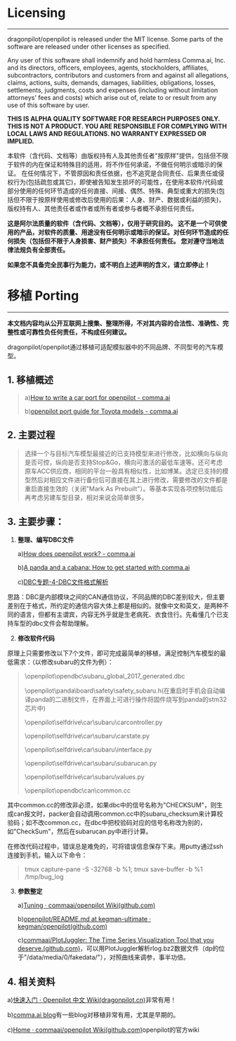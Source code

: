 # Licensing
---
dragonpilot/openpilot is released under the MIT license. Some parts of
the software are released under other licenses as specified.

Any user of this software shall indemnify and hold harmless Comma.ai,
Inc. and its directors, officers, employees, agents, stockholders,
affiliates, subcontractors, contributors and customers from and against
all allegations, claims, actions, suits, demands, damages, liabilities,
obligations, losses, settlements, judgments, costs and expenses
(including without limitation attorneys' fees and costs) which arise out
of, relate to or result from any use of this software by user.

**THIS IS ALPHA QUALITY SOFTWARE FOR RESEARCH PURPOSES ONLY. THIS IS NOT
A PRODUCT. YOU ARE RESPONSIBLE FOR COMPLYING WITH LOCAL LAWS AND
REGULATIONS. NO WARRANTY EXPRESSED OR IMPLIED.**

本软件（含代码、文档等）由版权持有人及其他责任者"按原样"提供，包括但不限于软件的内在保证和特殊目的适用，将不作任何承诺，不做任何明示或暗示的保证。
在任何情况下，不管原因和责任依据，也不追究是合同责任、后果责任或侵权行为(包括疏忽或其它)，即使被告知发生损坏的可能性，在使用本软件/代码或部分使用的任何环节造成的任何直接、间接、偶然、特殊、典型或重大的损失(包括但不限于按原样使用或修改后使用的后果：人身、财产、数据或利益的损失)，版权持有人、其他责任者或作者或所有者或参与者概不承担任何责任。

**这是阿尔法质量的软件（含代码、文档等），仅用于研究目的。
这不是一个可供使用的产品，对软件的质量、用途没有任何明示或暗示的保证。对任何环节造成的任何损失（包括但不限于人身损害、财产损失）不承担任何责任。
您对遵守当地法律法规负有全部责任。**

**如果您不具备完全民事行为能力，或不明白上述声明的含义，请立即停止！**

# 移植 Porting
---

**本文档内容均从公开互联网上搜集、整理所得，不对其内容的合法性、准确性、完整性或可靠性负任何责任，不构成任何建议。**

dragonpilot/openpilot通过移植可适配模拟器中的不同品牌、不同型号的汽车模型。

## 1.  **移植概述**
> a)[How to write a car port for openpilot - comma.ai](https://blog.comma.ai/how-to-write-a-car-port-for-openpilot/)
> 
> b)[openpilot port guide for Toyota models - comma.ai](https://blog.comma.ai/openpilot-port-guide-for-toyota-models/)

## 2.  **主要过程**

> 选择一个与目标汽车模型最接近的已支持模型来进行修改，比如横向与纵向是否可控，纵向是否支持Stop&Go，横向可激活的最低车速等。还可考虑原车ACC供应商，相同的平台一般具有相似性，比如博某。选定已支持的模型然后对相应文件进行备份后可直接在其上进行修改，需要修改的文件都是重启直接生效的（关闭"Mark As Prebuilt"）。等基本实现各项控制功能后再考虑另建车型目录，相对来说会简单很多。

## 3.  **主要步骤：**

1) **整理、编写DBC文件**

    a)[How does openpilot work? - comma.ai](https://blog.comma.ai/how-does-openpilot-work/)

    b)[A panda and a cabana: How to get started with comma.ai](https://blog.comma.ai/a-panda-and-a-cabana-how-to-get-started-car-hacking-with-comma-ai/)

    c)[DBC专题-4-DBC文件格式解析](https://zhuanlan.zhihu.com/p/339090185)

思路：DBC是内部模块之间的CAN通信协议，不同品牌的DBC差别较大，但主要差别在于格式，所约定的通信内容大体上都是相似的。就像中文和英文，是两种不同的语言，但都有主谓宾，内容无外乎就是生老病死、衣食住行。先看懂几个已支持车型的dbc文件会帮助理解。

2) **修改软件代码**

原理上只需要修改以下7个文件，即可完成最简单的移植，满足控制汽车模型的最低需求：（以修改subaru的文件为例）：

> \\openpilot\\opendbc\\subaru_global_2017_generated.dbc
>
> \\openpilot\\panda\\board\\safety\\safety_subaru.h(在重启时手机会自动编译panda的二进制文件，在界面上可进行操作将固件烧写到panda的stm32芯片中)
>
> \\openpilot\\selfdrive\\car\\subaru\\carcontroller.py
>
> \\openpilot\\selfdrive\\car\\subaru\\carstate.py
>
> \\openpilot\\selfdrive\\car\\subaru\\interface.py
>
> \\openpilot\\selfdrive\\car\\subaru\\subarucan.py
>
> \\openpilot\\selfdrive\\car\\subaru\\values.py
>
> \\openpilot\\opendbc\\can\\common.cc

其中common.cc的修改非必须，如果dbc中的信号名称为"CHECKSUM"，则生成can报文时，packer会自动调用common.cc中的subaru_checksum来计算校验码；如不改common.cc，在dbc中把校验码对应的信号名称改为别的，如"CheckSum"，然后在subarucan.py中进行计算。

在修改代码过程中，错误总是难免的，可将错误信息保存下来。用putty通过ssh连接到手机，输入以下命令：
> tmux capture-pane -S -32768 -b %1; tmux save-buffer -b %1 /tmp/bug_log

3) **参数整定**

    a)[Tuning · commaai/openpilot Wiki(github.com)](https://github.com/commaai/openpilot/wiki/Tuning)
    
    b)[openpilot/README.md at kegman-ultimate · kegman/openpilot(github.com)](https://github.com/kegman/openpilot/blob/kegman-ultimate/README.md)
    
    c)[commaai/PlotJuggler: The Time Series Visualization Tool that you deserve.(github.com)](https://github.com/commaai/PlotJuggler)，可以用PlotJuggler解析rlog.bz2数据文件（dp的位于"/data/media/0/fakedata/"），对照曲线来调参，事半功倍。

## 4.  **相关资料**

a)[快速入门 · Openpilot 中文 Wiki(dragonpilot.cn)](http://www.dragonpilot.cn/)非常有用！

b)[comma.ai blog](https://blog.comma.ai/)有一些blog对移植非常有用，尤其是早期的。

c)[Home · commaai/openpilot Wiki(github.com)](https://github.com/commaai/openpilot/wiki/)openpilot的官方wiki

